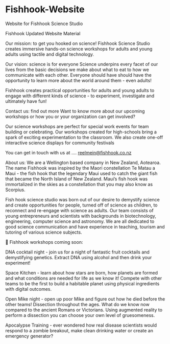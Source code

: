# Fishhook-Website
Website for Fishhook Science Studio

Fishhook Updated Website Material 

Our mission: to get you hooked on science!
Fishhook Science Studio creates immersive hands-on science workshops for adults and young adults using tactile and digital technology.

Our vision: science is for everyone
Science underpins every facet of our lives from the basic decisions we make about what to eat to how we communicate with each other. Everyone should have should have the opportunity to learn more about the world around them - even adults!

Fishhook creates practical opportunities for adults and young adults to engage with different kinds of  science - to experiment, investigate and ultimately have fun! 

Contact us: find out more
Want to know more about our upcoming workshops or how you or your organization can get involved? 

Our science workshops are perfect for special work events for team building or celebrating. Our workshops created for high-schools bring a spark of exciting experimentation to the classroom. We also create one-off interactive science displays for community festivals

You can get in touch with us at ….
reelmein@fishhook.co.nz

About us: 
We are a Wellington based company in New Zealand, Aotearoa. The name Fishhook was inspired by the Maori constellation Te Matau a Maui - the fish hook that the legendary Maui used to catch the giant fish that became the North Island of New Zealand. Maui’s fish hook was immortalized in the skies as a constellation that you may also know as Scorpius. 

Fish hook science studio was born out of our desire to demystify science and create opportunities for people, turned off of science as children, to reconnect and re-engage with science as adults. Our team consists of young entrepreneurs and scientists with backgrounds in biotechnology, engineering, computer science and astronomy. We are all dedicated to good science communication and have experience in teaching, tourism and tutoring of various science subjects. 


Fishhook workshops coming soon:

DNA cocktail night - join us for a night of fantastic fruit cocktails and demystifying genetics. Extract DNA using alcohol and then drink your experiment!

Space Kitchen - learn about how stars are born, how planets are formed and what conditions are needed for life as we know it! Compete with other teams to be the first to build a habitable planet using physical ingredients with digital outcomes. 

Open Mike night - open up poor Mike and figure out how he died before the other teams! Dissection throughout the ages. What do we know now compared to the ancient Romans or Victorians. Using augmented reality to perform a dissection you can choose your own level of gruesomeness. 

Apocalypse Training -  ever wondered how real disease scientists would respond to a zombie breakout, make clean drinking water or create an emergency generator? 





